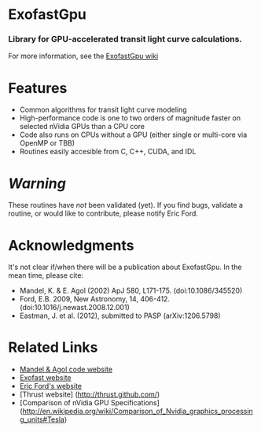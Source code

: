 # ExofastGpu
### Library for GPU-accelerated transit light curve calculations.

For more information, see the [ExofastGpu wiki](https://github.com/AstroGPU/ExofastGPU/wiki)

Features
========
* Common algorithms for transit light curve modeling
* High-performance code is one to two orders of magnitude faster on selected nVidia GPUs than a CPU core
* Code also runs on CPUs without a GPU (either single or multi-core via OpenMP or TBB)
* Routines easily accesible from C, C++, CUDA, and IDL

*Warning*
=========
These routines have _not_ been validated (yet).
If you find bugs, validate a routine, or would like to contribute, please notify Eric Ford.


Acknowledgments
===============
It's not clear if/when there will be a publication about ExofastGpu.
In the mean time, please cite:
* Mandel, K. & E. Agol (2002) ApJ 580, L171-175. (doi:10.1086/345520)
* Ford, E.B. 2009, New Astronomy, 14, 406-412.  (doi:10.1016/j.newast.2008.12.001) 
* Eastman, J. et al. (2012), submitted to PASP (arXiv:1206.5798)


Related Links
=============
* [Mandel & Agol code website](http://www.astro.washington.edu/users/agol/transit.html)
* [Exofast website](http://astroutils.astronomy.ohio-state.edu/exofast/)
* [Eric Ford's website](http://www.astro.ufl.edu/~eford/)
* [Thrust website] (http://thrust.github.com/)
* [Comparison of nVidia GPU Specifications] (http://en.wikipedia.org/wiki/Comparison_of_Nvidia_graphics_processing_units#Tesla)

